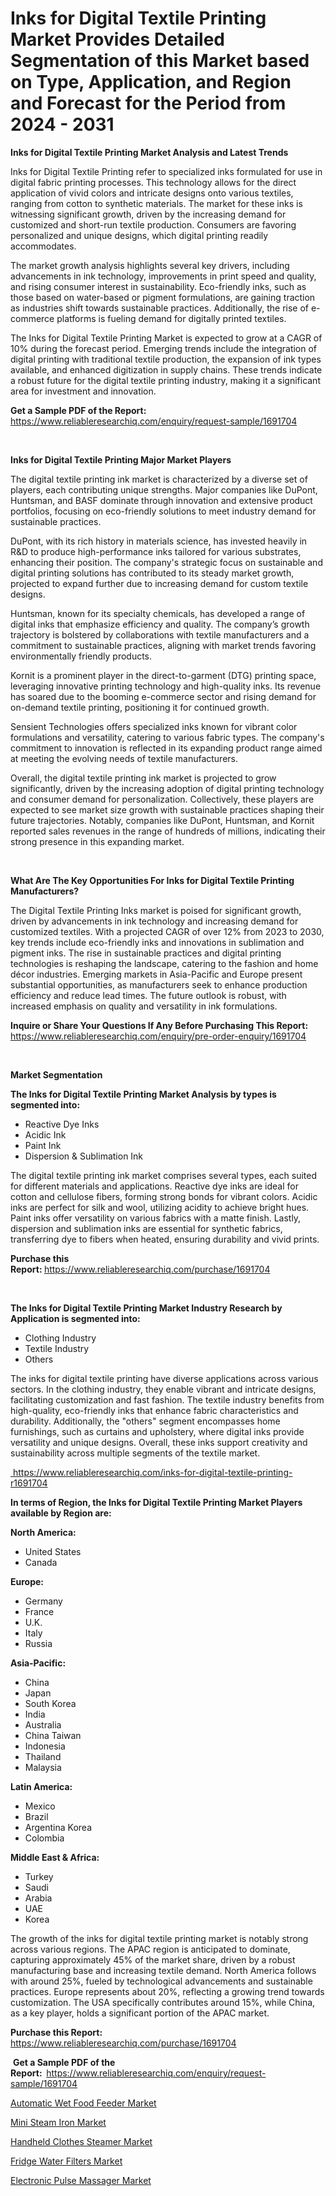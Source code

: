 <p><h1>Inks for Digital Textile Printing Market Provides Detailed Segmentation of this Market based on Type, Application, and Region and Forecast for the Period from 2024 - 2031</h1></p><p><strong>Inks for Digital Textile Printing Market Analysis and Latest Trends</strong></p>
<p><p>Inks for Digital Textile Printing refer to specialized inks formulated for use in digital fabric printing processes. This technology allows for the direct application of vivid colors and intricate designs onto various textiles, ranging from cotton to synthetic materials. The market for these inks is witnessing significant growth, driven by the increasing demand for customized and short-run textile production. Consumers are favoring personalized and unique designs, which digital printing readily accommodates.</p><p>The market growth analysis highlights several key drivers, including advancements in ink technology, improvements in print speed and quality, and rising consumer interest in sustainability. Eco-friendly inks, such as those based on water-based or pigment formulations, are gaining traction as industries shift towards sustainable practices. Additionally, the rise of e-commerce platforms is fueling demand for digitally printed textiles.</p><p>The Inks for Digital Textile Printing Market is expected to grow at a CAGR of 10% during the forecast period. Emerging trends include the integration of digital printing with traditional textile production, the expansion of ink types available, and enhanced digitization in supply chains. These trends indicate a robust future for the digital textile printing industry, making it a significant area for investment and innovation.</p></p>
<p><strong>Get a Sample PDF of the Report:&nbsp;</strong> <a href="https://www.reliableresearchiq.com/enquiry/request-sample/1691704?utm_campaign=1776&utm_medium=2&utm_source=Github&utm_content=ia&utm_term=18102024&utm_id=inks-for-digital-textile-printing">https://www.reliableresearchiq.com/enquiry/request-sample/1691704</a></p>
<p>&nbsp;</p>
<p><strong>Inks for Digital Textile Printing Major Market Players</strong></p>
<p><p>The digital textile printing ink market is characterized by a diverse set of players, each contributing unique strengths. Major companies like DuPont, Huntsman, and BASF dominate through innovation and extensive product portfolios, focusing on eco-friendly solutions to meet industry demand for sustainable practices.</p><p>DuPont, with its rich history in materials science, has invested heavily in R&D to produce high-performance inks tailored for various substrates, enhancing their position. The company's strategic focus on sustainable and digital printing solutions has contributed to its steady market growth, projected to expand further due to increasing demand for custom textile designs.</p><p>Huntsman, known for its specialty chemicals, has developed a range of digital inks that emphasize efficiency and quality. The company’s growth trajectory is bolstered by collaborations with textile manufacturers and a commitment to sustainable practices, aligning with market trends favoring environmentally friendly products.</p><p>Kornit is a prominent player in the direct-to-garment (DTG) printing space, leveraging innovative printing technology and high-quality inks. Its revenue has soared due to the booming e-commerce sector and rising demand for on-demand textile printing, positioning it for continued growth.</p><p>Sensient Technologies offers specialized inks known for vibrant color formulations and versatility, catering to various fabric types. The company's commitment to innovation is reflected in its expanding product range aimed at meeting the evolving needs of textile manufacturers.</p><p>Overall, the digital textile printing ink market is projected to grow significantly, driven by the increasing adoption of digital printing technology and consumer demand for personalization. Collectively, these players are expected to see market size growth with sustainable practices shaping their future trajectories. Notably, companies like DuPont, Huntsman, and Kornit reported sales revenues in the range of hundreds of millions, indicating their strong presence in this expanding market.</p></p>
<p>&nbsp;</p>
<p><strong>What Are The Key Opportunities For Inks for Digital Textile Printing Manufacturers?</strong></p>
<p><p>The Digital Textile Printing Inks market is poised for significant growth, driven by advancements in ink technology and increasing demand for customized textiles. With a projected CAGR of over 12% from 2023 to 2030, key trends include eco-friendly inks and innovations in sublimation and pigment inks. The rise in sustainable practices and digital printing technologies is reshaping the landscape, catering to the fashion and home décor industries. Emerging markets in Asia-Pacific and Europe present substantial opportunities, as manufacturers seek to enhance production efficiency and reduce lead times. The future outlook is robust, with increased emphasis on quality and versatility in ink formulations.</p></p>
<p><strong>Inquire or Share Your Questions If Any Before Purchasing This Report:</strong> <a href="https://www.reliableresearchiq.com/enquiry/pre-order-enquiry/1691704?utm_campaign=1776&utm_medium=2&utm_source=Github&utm_content=ia&utm_term=18102024&utm_id=inks-for-digital-textile-printing">https://www.reliableresearchiq.com/enquiry/pre-order-enquiry/1691704</a></p>
<p>&nbsp;</p>
<p><strong>Market Segmentation</strong></p>
<p><strong>The Inks for Digital Textile Printing Market Analysis by types is segmented into:</strong></p>
<p><ul><li>Reactive Dye Inks</li><li>Acidic Ink</li><li>Paint Ink</li><li>Dispersion & Sublimation Ink</li></ul></p>
<p><p>The digital textile printing ink market comprises several types, each suited for different materials and applications. Reactive dye inks are ideal for cotton and cellulose fibers, forming strong bonds for vibrant colors. Acidic inks are perfect for silk and wool, utilizing acidity to achieve bright hues. Paint inks offer versatility on various fabrics with a matte finish. Lastly, dispersion and sublimation inks are essential for synthetic fabrics, transferring dye to fibers when heated, ensuring durability and vivid prints.</p></p>
<p><strong>Purchase this Report:&nbsp;</strong><a href="https://www.reliableresearchiq.com/purchase/1691704?utm_campaign=1776&utm_medium=2&utm_source=Github&utm_content=ia&utm_term=18102024&utm_id=inks-for-digital-textile-printing">https://www.reliableresearchiq.com/purchase/1691704</a></p>
<p>&nbsp;</p>
<p><strong>The Inks for Digital Textile Printing Market Industry Research by Application is segmented into:</strong></p>
<p><ul><li>Clothing Industry</li><li>Textile Industry</li><li>Others</li></ul></p>
<p><p>The inks for digital textile printing have diverse applications across various sectors. In the clothing industry, they enable vibrant and intricate designs, facilitating customization and fast fashion. The textile industry benefits from high-quality, eco-friendly inks that enhance fabric characteristics and durability. Additionally, the "others" segment encompasses home furnishings, such as curtains and upholstery, where digital inks provide versatility and unique designs. Overall, these inks support creativity and sustainability across multiple segments of the textile market.</p></p>
<p><a href="https://www.reliableresearchiq.com/inks-for-digital-textile-printing-r1691704?utm_campaign=1776&utm_medium=2&utm_source=Github&utm_content=ia&utm_term=18102024&utm_id=inks-for-digital-textile-printing">&nbsp;https://www.reliableresearchiq.com/inks-for-digital-textile-printing-r1691704</a></p>
<p><strong>In terms of Region, the Inks for Digital Textile Printing Market Players available by Region are:</strong></p>
<p>
    <p> <strong> North America: </strong>
        <ul>
            <li>United States</li>
            <li>Canada</li>
        </ul>
        </p> 
    <p> <strong> Europe: </strong>
        <ul>
            <li>Germany</li>
            <li>France</li>
            <li>U.K.</li>
            <li>Italy</li>
            <li>Russia</li>
        </ul>
        </p> 
    <p> <strong> Asia-Pacific: </strong>
        <ul>
            <li>China</li>
            <li>Japan</li>
            <li>South Korea</li>
            <li>India</li>
            <li>Australia</li>
            <li>China Taiwan</li>
            <li>Indonesia</li>
            <li>Thailand</li>
            <li>Malaysia</li>
        </ul>
        </p> 
    <p> <strong> Latin America: </strong>
        <ul>
            <li>Mexico</li>
            <li>Brazil</li>
            <li>Argentina Korea</li>
            <li>Colombia</li>
        </ul>
        </p> 
    <p> <strong> Middle East & Africa: </strong>
        <ul>
            <li>Turkey</li>
            <li>Saudi</li>
            <li>Arabia</li>
            <li>UAE</li>
            <li>Korea</li>
        </ul>
    </p>
    </p>
<p><p>The growth of the inks for digital textile printing market is notably strong across various regions. The APAC region is anticipated to dominate, capturing approximately 45% of the market share, driven by a robust manufacturing base and increasing textile demand. North America follows with around 25%, fueled by technological advancements and sustainable practices. Europe represents about 20%, reflecting a growing trend towards customization. The USA specifically contributes around 15%, while China, as a key player, holds a significant portion of the APAC market.</p></p>
<p><strong>Purchase this Report: </strong><a href="https://www.reliableresearchiq.com/purchase/1691704?utm_campaign=1776&utm_medium=2&utm_source=Github&utm_content=ia&utm_term=18102024&utm_id=inks-for-digital-textile-printing">https://www.reliableresearchiq.com/purchase/1691704</a></p>
<p>&nbsp;<strong>Get a Sample PDF of the Report:&nbsp;&nbsp;</strong><a href="https://www.reliableresearchiq.com/enquiry/request-sample/1691704?utm_campaign=1776&utm_medium=2&utm_source=Github&utm_content=ia&utm_term=18102024&utm_id=inks-for-digital-textile-printing">https://www.reliableresearchiq.com/enquiry/request-sample/1691704</a></p>
<p><strong></strong></p>
<p><p><a href="https://www.linkedin.com/pulse/consumer-behavior-shifts-automatic-wet-food-feeder-market-uzeee?utm_campaign=1776&utm_medium=2&utm_source=Github&utm_content=ia&utm_term=18102024&utm_id=inks-for-digital-textile-printing">Automatic Wet Food Feeder Market</a></p><p><a href="https://www.linkedin.com/pulse/mini-steam-iron-mosaic-piecing-together-global-market-dynamics-cev0f?utm_campaign=1776&utm_medium=2&utm_source=Github&utm_content=ia&utm_term=18102024&utm_id=inks-for-digital-textile-printing">Mini Steam Iron Market</a></p><p><a href="https://www.linkedin.com/pulse/global-handheld-clothes-steamer-market-exploring-share-trends-houaf?utm_campaign=1776&utm_medium=2&utm_source=Github&utm_content=ia&utm_term=18102024&utm_id=inks-for-digital-textile-printing">Handheld Clothes Steamer Market</a></p><p><a href="https://www.linkedin.com/pulse/evaluating-global-fridge-water-filters-market-trends-growth-opportunities-8ewye?utm_campaign=1776&utm_medium=2&utm_source=Github&utm_content=ia&utm_term=18102024&utm_id=inks-for-digital-textile-printing">Fridge Water Filters Market</a></p><p><a href="https://www.linkedin.com/pulse/electronic-pulse-massager-market-outlook-forecast-from-2024-eoovf?utm_campaign=1776&utm_medium=2&utm_source=Github&utm_content=ia&utm_term=18102024&utm_id=inks-for-digital-textile-printing">Electronic Pulse Massager Market</a></p></p>